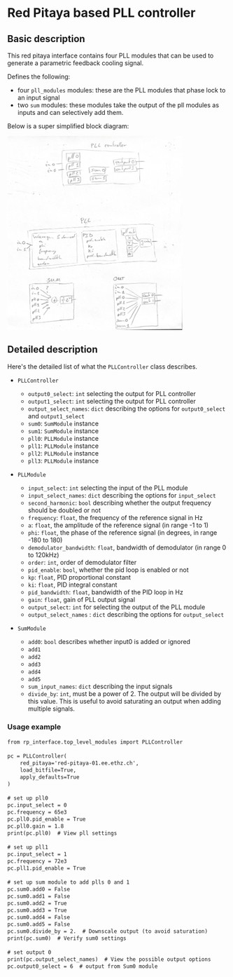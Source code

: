 # Red Pitaya based PLL controller

## Basic description
This red pitaya interface contains four PLL modules that can be used to generate a parametric feedback cooling signal.

Defines the following:
- four `pll_modules` modules: these are the PLL modules that phase lock to an input signal
- two `sum` modules: these modules take the output of the pll modules as inputs and can selectively add them.

Below is a super simplified block diagram:

<img src="./pll_controller_diagram.png" alt="my_image" width="400"/>


## Detailed description
Here's the detailed list of what the `PLLController` class describes.

- `PLLController`
  - `output0_select`: `int` selecting the output for PLL controller
  - `output1_select`: `int` selecting the output for PLL controller
  - `output_select_names`: `dict` describing the options for `output0_select` and `output1_select`
  - `sum0`: `SumModule` instance
  - `sum1`: `SumModule` instance
  - `pll0`: `PLLModule` instance
  - `pll1`: `PLLModule` instance
  - `pll2`: `PLLModule` instance
  - `pll3`: `PLLModule` instance


- `PLLModule`
  - `input_select`: `int` selecting the input of the PLL module 
  - `input_select_names`: `dict` describing the options for `input_select`
  - `second_harmonic`: `bool` describing whether the output frequency should be doubled or not
  - `frequency`: `float`, the frequency of the reference signal in Hz
  - `a`: `float`, the amplitude of the reference signal (in range -1 to 1)
  - `phi`: `float`, the phase of the reference signal (in degrees, in range -180 to 180)
  - `demodulator_bandwidth`: `float`, bandwidth of demodulator (in range 0 to 120kHz)
  - `order`: `int`, order of demodulator filter
  - `pid_enable`: `bool`, whether the pid loop is enabled or not
  - `kp`: `float`, PID proportional constant
  - `ki`: `float`, PID integral constant
  - `pid_bandwidth`: `float`, bandwidth of the PID loop in Hz
  - `gain`: `float`, gain of PLL output signal
  - `output_select`: `int` for selecting the output of the PLL module
  - `output_select_names` : `dict` describing the options for `output_select`


- `SumModule`
  - `add0`: `bool` describes whether input0 is added or ignored
  - `add1`
  - `add2`
  - `add3`
  - `add4`
  - `add5`
  - `sum_input_names`: `dict` describing the input signals
  - `divide_by`: `int`, must be a power of 2. The output will be divided by this value. This is useful to avoid saturating an output when adding multiple signals.

### Usage example

```python3
from rp_interface.top_level_modules import PLLController

pc = PLLController(
    red_pitaya='red-pitaya-01.ee.ethz.ch',
    load_bitfile=True,
    apply_defaults=True
)

# set up pll0
pc.input_select = 0
pc.frequency = 65e3
pc.pll0.pid_enable = True
pc.pll0.gain = 1.8
print(pc.pll0)  # View pll settings

# set up pll1
pc.input_select = 1
pc.frequency = 72e3
pc.pll1.pid_enable = True

# set up sum module to add plls 0 and 1
pc.sum0.add0 = False
pc.sum0.add1 = False
pc.sum0.add2 = True
pc.sum0.add3 = True
pc.sum0.add4 = False
pc.sum0.add5 = False
pc.sum0.divide_by = 2.  # Downscale output (to avoid saturation)
print(pc.sum0)  # Verify sum0 settings

# set output 0
print(pc.output_select_names)  # View the possible output options
pc.output0_select = 6  # output from Sum0 module
```